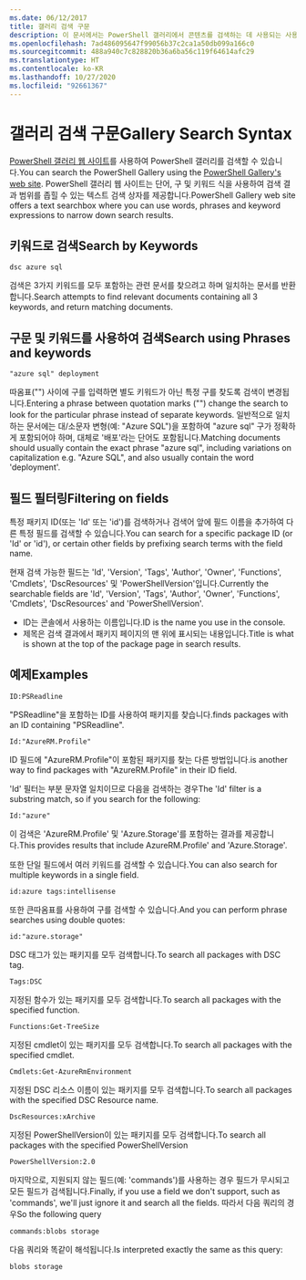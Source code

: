 ```yaml
---
ms.date: 06/12/2017
title: 갤러리 검색 구문
description: 이 문서에서는 PowerShell 갤러리에서 콘텐츠를 검색하는 데 사용되는 사용자 인터페이스에 대해 설명합니다.
ms.openlocfilehash: 7ad486095647f99056b37c2ca1a50db099a166c0
ms.sourcegitcommit: 488a940c7c828820b36a6ba56c119f64614afc29
ms.translationtype: HT
ms.contentlocale: ko-KR
ms.lasthandoff: 10/27/2020
ms.locfileid: "92661367"
---
```

# <a name="gallery-search-syntax"></a><span data-ttu-id="e772b-103">갤러리 검색 구문</span><span class="sxs-lookup"><span data-stu-id="e772b-103">Gallery Search Syntax</span></span>

<span data-ttu-id="e772b-104">[PowerShell 갤러리 웹 사이트](https://www.powershellgallery.com/)를 사용하여 PowerShell 갤러리를 검색할 수 있습니다.</span><span class="sxs-lookup"><span data-stu-id="e772b-104">You can search the PowerShell Gallery using the [PowerShell Gallery's web site](https://www.powershellgallery.com/).</span></span> <span data-ttu-id="e772b-105">PowerShell 갤러리 웹 사이트는 단어, 구 및 키워드 식을 사용하여 검색 결과 범위를 좁힐 수 있는 텍스트 검색 상자를 제공합니다.</span><span class="sxs-lookup"><span data-stu-id="e772b-105">PowerShell Gallery web site offers a text searchbox where you can use words, phrases and keyword expressions to narrow down search results.</span></span>

## <a name="search-by-keywords"></a><span data-ttu-id="e772b-106">키워드로 검색</span><span class="sxs-lookup"><span data-stu-id="e772b-106">Search by Keywords</span></span>

```Syntax
dsc azure sql
```

<span data-ttu-id="e772b-107">검색은 3가지 키워드를 모두 포함하는 관련 문서를 찾으려고 하며 일치하는 문서를 반환합니다.</span><span class="sxs-lookup"><span data-stu-id="e772b-107">Search attempts to find relevant documents containing all 3 keywords, and return matching documents.</span></span>

## <a name="search-using-phrases-and-keywords"></a><span data-ttu-id="e772b-108">구문 및 키워드를 사용하여 검색</span><span class="sxs-lookup"><span data-stu-id="e772b-108">Search using Phrases and keywords</span></span>

```Syntax
"azure sql" deployment
```

<span data-ttu-id="e772b-109">따옴표("") 사이에 구를 입력하면 별도 키워드가 아닌 특정 구를 찾도록 검색이 변경됩니다.</span><span class="sxs-lookup"><span data-stu-id="e772b-109">Entering a phrase between quotation marks ("") change the search to look for the particular phrase instead of separate keywords.</span></span> <span data-ttu-id="e772b-110">일반적으로 일치하는 문서에는 대/소문자 변형(예: "Azure SQL")을 포함하여 "azure sql" 구가 정확하게 포함되어야 하며, 대체로 '배포'라는 단어도 포함됩니다.</span><span class="sxs-lookup"><span data-stu-id="e772b-110">Matching documents should usually contain the exact phrase "azure sql", including variations on capitalization e.g. "Azure SQL", and also usually contain the word 'deployment'.</span></span>

## <a name="filtering-on-fields"></a><span data-ttu-id="e772b-111">필드 필터링</span><span class="sxs-lookup"><span data-stu-id="e772b-111">Filtering on fields</span></span>

<span data-ttu-id="e772b-112">특정 패키지 ID(또는 'Id' 또는 'id')를 검색하거나 검색어 앞에 필드 이름을 추가하여 다른 특정 필드를 검색할 수 있습니다.</span><span class="sxs-lookup"><span data-stu-id="e772b-112">You can search for a specific package ID (or 'Id' or 'id'), or certain other fields by prefixing search terms with the field name.</span></span>

<span data-ttu-id="e772b-113">현재 검색 가능한 필드는 'Id', 'Version', 'Tags', 'Author', 'Owner', 'Functions', 'Cmdlets', 'DscResources' 및 'PowerShellVersion'입니다.</span><span class="sxs-lookup"><span data-stu-id="e772b-113">Currently the searchable fields are 'Id', 'Version', 'Tags', 'Author', 'Owner', 'Functions', 'Cmdlets', 'DscResources' and 'PowerShellVersion'.</span></span>

- <span data-ttu-id="e772b-114">ID는 콘솔에서 사용하는 이름입니다.</span><span class="sxs-lookup"><span data-stu-id="e772b-114">ID is the name you use in the console.</span></span>
- <span data-ttu-id="e772b-115">제목은 검색 결과에서 패키지 페이지의 맨 위에 표시되는 내용입니다.</span><span class="sxs-lookup"><span data-stu-id="e772b-115">Title is what is shown at the top of the package page in search results.</span></span>

## <a name="examples"></a><span data-ttu-id="e772b-116">예제</span><span class="sxs-lookup"><span data-stu-id="e772b-116">Examples</span></span>

```Syntax
ID:PSReadline
```

<span data-ttu-id="e772b-117">"PSReadline"을 포함하는 ID를 사용하여 패키지를 찾습니다.</span><span class="sxs-lookup"><span data-stu-id="e772b-117">finds packages with an ID containing "PSReadline".</span></span>

```Syntax
Id:"AzureRM.Profile"
```

<span data-ttu-id="e772b-118">ID 필드에 "AzureRM.Profile"이 포함된 패키지를 찾는 다른 방법입니다.</span><span class="sxs-lookup"><span data-stu-id="e772b-118">is another way to find packages with "AzureRM.Profile" in their ID field.</span></span>

<span data-ttu-id="e772b-119">'Id' 필터는 부분 문자열 일치이므로 다음을 검색하는 경우</span><span class="sxs-lookup"><span data-stu-id="e772b-119">The 'Id' filter is a substring match, so if you search for the following:</span></span>

```Syntax
Id:"azure"
```

<span data-ttu-id="e772b-120">이 검색은 'AzureRM.Profile' 및 'Azure.Storage'를 포함하는 결과를 제공합니다.</span><span class="sxs-lookup"><span data-stu-id="e772b-120">This provides results that include AzureRM.Profile' and 'Azure.Storage'.</span></span>

<span data-ttu-id="e772b-121">또한 단일 필드에서 여러 키워드를 검색할 수 있습니다.</span><span class="sxs-lookup"><span data-stu-id="e772b-121">You can also search for multiple keywords in a single field.</span></span>

```Syntax
id:azure tags:intellisense
```

<span data-ttu-id="e772b-122">또한 큰따옴표를 사용하여 구를 검색할 수 있습니다.</span><span class="sxs-lookup"><span data-stu-id="e772b-122">And you can perform phrase searches using double quotes:</span></span>

```Syntax
id:"azure.storage"
```

<span data-ttu-id="e772b-123">DSC 태그가 있는 패키지를 모두 검색합니다.</span><span class="sxs-lookup"><span data-stu-id="e772b-123">To search all packages with DSC tag.</span></span>

```Syntax
Tags:DSC
```

<span data-ttu-id="e772b-124">지정된 함수가 있는 패키지를 모두 검색합니다.</span><span class="sxs-lookup"><span data-stu-id="e772b-124">To search all packages with the specified function.</span></span>

```Syntax
Functions:Get-TreeSize
```

<span data-ttu-id="e772b-125">지정된 cmdlet이 있는 패키지를 모두 검색합니다.</span><span class="sxs-lookup"><span data-stu-id="e772b-125">To search all packages with the specified cmdlet.</span></span>

```Syntax
Cmdlets:Get-AzureRmEnvironment
```

<span data-ttu-id="e772b-126">지정된 DSC 리소스 이름이 있는 패키지를 모두 검색합니다.</span><span class="sxs-lookup"><span data-stu-id="e772b-126">To search all packages with the specified DSC Resource name.</span></span>

```Syntax
DscResources:xArchive
```

<span data-ttu-id="e772b-127">지정된 PowerShellVersion이 있는 패키지를 모두 검색합니다.</span><span class="sxs-lookup"><span data-stu-id="e772b-127">To search all packages with the specified PowerShellVersion</span></span>

```Syntax
PowerShellVersion:2.0
```

<span data-ttu-id="e772b-128">마지막으로, 지원되지 않는 필드(예: 'commands')를 사용하는 경우 필드가 무시되고 모든 필드가 검색됩니다.</span><span class="sxs-lookup"><span data-stu-id="e772b-128">Finally, if you use a field we don't support, such as 'commands', we'll just ignore it and search all the fields.</span></span> <span data-ttu-id="e772b-129">따라서 다음 쿼리의 경우</span><span class="sxs-lookup"><span data-stu-id="e772b-129">So the following query</span></span>

```Syntax
commands:blobs storage
```

<span data-ttu-id="e772b-130">다음 쿼리와 똑같이 해석됩니다.</span><span class="sxs-lookup"><span data-stu-id="e772b-130">Is interpreted exactly the same as this query:</span></span>

```Syntax
blobs storage
```
